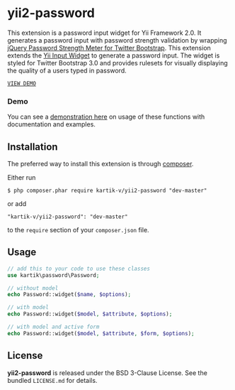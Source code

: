 yii2-password
=============

This extension is a password input widget for Yii Framework 2.0. It generates a password input with password strength validation by wrapping [jQuery Password Strength Meter for Twitter Bootstrap](https://github.com/ablanco/jquery.pwstrength.bootstrap). This extension extends the [Yii Input Widget](https://github.com/yiisoft/yii2/blob/master/framework/yii/widgets/InputWidget.php) to generate a password input. The widget is styled for Twitter Bootstrap 3.0 and provides rulesets for visually displaying the quality of a users typed in password.

[```VIEW DEMO```](http://demos.krajee.com/password)  

### Demo
You can see a [demonstration here](http://demos.krajee.com/password) on usage of these functions with documentation and examples.

## Installation

The preferred way to install this extension is through [composer](http://getcomposer.org/download/).

Either run

```
$ php composer.phar require kartik-v/yii2-password "dev-master"
```

or add

```
"kartik-v/yii2-password": "dev-master"
```

to the ```require``` section of your `composer.json` file.

## Usage

```php
// add this to your code to use these classes
use kartik\password\Password;

// without model
echo Password::widget($name, $options);

// with model
echo Password::widget($model, $attribute, $options);

// with model and active form
echo Password::widget($model, $attribute, $form, $options);

```

## License

**yii2-password** is released under the BSD 3-Clause License. See the bundled `LICENSE.md` for details.
